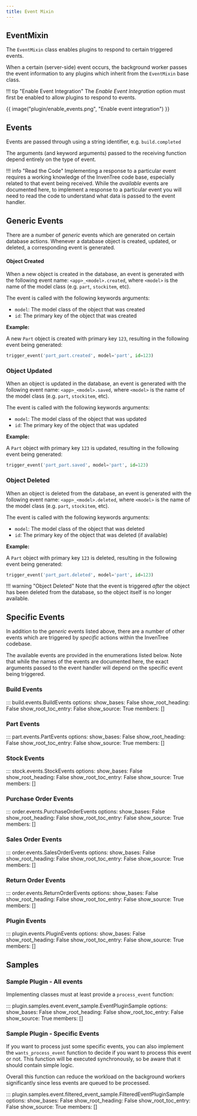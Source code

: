 ```yaml
---
title: Event Mixin
---
```


## EventMixin

The `EventMixin` class enables plugins to respond to certain triggered events.

When a certain (server-side) event occurs, the background worker passes the event information to any plugins which inherit from the `EventMixin` base class.

!!! tip "Enable Event Integration"
    The *Enable Event Integration* option must first be enabled to allow plugins to respond to events.

{{ image("plugin/enable_events.png", "Enable event integration") }}

## Events

Events are passed through using a string identifier, e.g. `build.completed`

The arguments (and keyword arguments) passed to the receiving function depend entirely on the type of event.

!!! info "Read the Code"
    Implementing a response to a particular event requires a working knowledge of the InvenTree code base, especially related to that event being received. While the *available* events are documented here, to implement a response to a particular event you will need to read the code to understand what data is passed to the event handler.

## Generic Events

There are a number of *generic* events which are generated on certain database actions. Whenever a database object is created, updated, or deleted, a corresponding event is generated.

#### Object Created

When a new object is created in the database, an event is generated with the following event name: `<app>_<model>.created`, where `<model>` is the name of the model class (e.g. `part`, `stockitem`, etc).

The event is called with the following keywords arguments:

- `model`: The model class of the object that was created
- `id`: The primary key of the object that was created

**Example:**

A new `Part` object is created with primary key `123`, resulting in the following event being generated:

```python
trigger_event('part_part.created', model='part', id=123)
```

### Object Updated

When an object is updated in the database, an event is generated with the following event name: `<app>_<model>.saved`, where `<model>` is the name of the model class (e.g. `part`, `stockitem`, etc).

The event is called with the following keywords arguments:

- `model`: The model class of the object that was updated
- `id`: The primary key of the object that was updated

**Example:**

A `Part` object with primary key `123` is updated, resulting in the following event being generated:

```python
trigger_event('part_part.saved', model='part', id=123)
```

### Object Deleted

When an object is deleted from the database, an event is generated with the following event name: `<app>_<model>.deleted`, where `<model>` is the name of the model class (e.g. `part`, `stockitem`, etc).

The event is called with the following keywords arguments:

- `model`: The model class of the object that was deleted
- `id`: The primary key of the object that was deleted (if available)

**Example:**

A `Part` object with primary key `123` is deleted, resulting in the following event being generated:

```python
trigger_event('part_part.deleted', model='part', id=123)
```

!!! warning "Object Deleted"
    Note that the event is triggered *after* the object has been deleted from the database, so the object itself is no longer available.

## Specific Events

In addition to the *generic* events listed above, there are a number of other events which are triggered by *specific* actions within the InvenTree codebase.

The available events are provided in the enumerations listed below. Note that while the names of the events are documented here, the exact arguments passed to the event handler will depend on the specific event being triggered.

### Build Events

::: build.events.BuildEvents
    options:
        show_bases: False
        show_root_heading: False
        show_root_toc_entry: False
        show_source: True
        members: []

### Part Events

::: part.events.PartEvents
    options:
        show_bases: False
        show_root_heading: False
        show_root_toc_entry: False
        show_source: True
        members: []

### Stock Events

::: stock.events.StockEvents
    options:
        show_bases: False
        show_root_heading: False
        show_root_toc_entry: False
        show_source: True
        members: []

### Purchase Order Events

::: order.events.PurchaseOrderEvents
    options:
        show_bases: False
        show_root_heading: False
        show_root_toc_entry: False
        show_source: True
        members: []

### Sales Order Events

::: order.events.SalesOrderEvents
    options:
        show_bases: False
        show_root_heading: False
        show_root_toc_entry: False
        show_source: True
        members: []

### Return Order Events

::: order.events.ReturnOrderEvents
    options:
        show_bases: False
        show_root_heading: False
        show_root_toc_entry: False
        show_source: True
        members: []

### Plugin Events

::: plugin.events.PluginEvents
    options:
        show_bases: False
        show_root_heading: False
        show_root_toc_entry: False
        show_source: True
        members: []

## Samples

### Sample Plugin - All events

Implementing classes must at least provide a `process_event` function:

::: plugin.samples.event.event_sample.EventPluginSample
    options:
        show_bases: False
        show_root_heading: False
        show_root_toc_entry: False
        show_source: True
        members: []

### Sample Plugin - Specific Events

If you want to process just some specific events, you can also implement the `wants_process_event` function to decide if you want to process this event or not. This function will be executed synchronously, so be aware that it should contain simple logic.

Overall this function can reduce the workload on the background workers significantly since less events are queued to be processed.

::: plugin.samples.event.filtered_event_sample.FilteredEventPluginSample
    options:
        show_bases: False
        show_root_heading: False
        show_root_toc_entry: False
        show_source: True
        members: []
